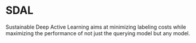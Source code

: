 # SDAL
Sustainable Deep Active Learning aims at minimizing labeling costs while maximizing the performance of not just the querying model but any model.
